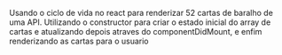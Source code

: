 Usando o ciclo de vida no react para renderizar 52 cartas de baralho de uma API.
Utilizando o constructor para criar o estado inicial do array de cartas e atualizando depois atraves do componentDidMount, e enfim renderizando as cartas para o usuario

